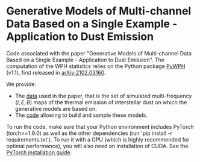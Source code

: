 # Generative Models of Multi-channel Data Based on a Single Example - Application to Dust Emission

Code associated with the paper "Generative Models of Multi-channel Data Based on a Single Example - Application to Dust Emission". The computation of the WPH statistics relies on the Python package [PyWPH](https://github.com/bregaldo/pywph/) (v1.1), first released in [arXiv:2102.03160](https://arxiv.org/abs/2102.03160).

We provide:
* The [data](data/) used in the paper, that is the set of simulated multi-frequency $(I, E, B)$ maps of the thermal emission of interstellar dust on which the generative models are based on.
* The [code](code/) allowing to build and sample these models.

To run the code, make sure that your Python environment includes PyTorch (torch>=1.9.0) as well as the other dependencies (run 'pip install -r requirements.txt'). To run it with a GPU (which is highly recommended for optimal performance), you will also need an installation of CUDA. See the [PyTorch installation guide](https://pytorch.org/get-started/locally/).

